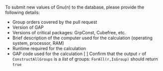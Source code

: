 To submit new values of Gnu(n) to the database, please provide the following details:
- Group orders covered by the pull request
- Version of GAP
- Versions of critical packages: GrpConst, Cubefree, etc.
- Brief description of the computer used for the calculation (operating system, processor, RAM)
- Runtime required for the calculation
- GAP code used for the calculation
[ ] Confirm that the output `r` of `ConstructAllGroups` is a *list* of groups: 
      `ForAll(r,IsGroup)` should return `true`
